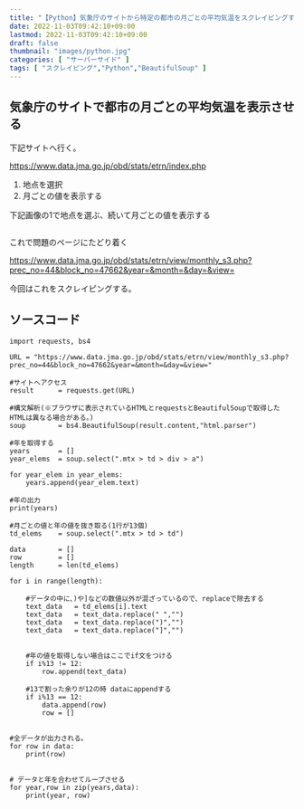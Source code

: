```yaml
---
title: "【Python】気象庁のサイトから特定の都市の月ごとの平均気温をスクレイピングする"
date: 2022-11-03T09:42:10+09:00
lastmod: 2022-11-03T09:42:10+09:00
draft: false
thumbnail: "images/python.jpg"
categories: [ "サーバーサイド" ]
tags: [ "スクレイピング","Python","BeautifulSoup" ]
---
```



## 気象庁のサイトで都市の月ごとの平均気温を表示させる


下記サイトへ行く。

https://www.data.jma.go.jp/obd/stats/etrn/index.php

1. 地点を選択
2. 月ごとの値を表示する

下記画像の1で地点を選ぶ、続いて月ごとの値を表示する

<div class="img-center"><img src="/images/Screenshot from 2022-11-03 09-41-32.png" alt=""></div>

これで問題のページにたどり着く

https://www.data.jma.go.jp/obd/stats/etrn/view/monthly_s3.php?prec_no=44&block_no=47662&year=&month=&day=&view=

今回はこれをスクレイピングする。


## ソースコード

```
import requests, bs4

URL = "https://www.data.jma.go.jp/obd/stats/etrn/view/monthly_s3.php?prec_no=44&block_no=47662&year=&month=&day=&view="

#サイトへアクセス
result      = requests.get(URL)

#構文解析(※ブラウザに表示されているHTMLとrequestsとBeautifulSoupで取得したHTMLは異なる場合がある。)
soup        = bs4.BeautifulSoup(result.content,"html.parser")

#年を取得する
years       = []
year_elems  = soup.select(".mtx > td > div > a")

for year_elem in year_elems:
    years.append(year_elem.text)

#年の出力
print(years)

#月ごとの値と年の値を抜き取る(1行が13個)
td_elems    = soup.select(".mtx > td > td")

data        = []
row         = []
length      = len(td_elems)

for i in range(length):

    #データの中に、)や]などの数値以外が混ざっているので、replaceで除去する
    text_data   = td_elems[i].text
    text_data   = text_data.replace(" ","")
    text_data   = text_data.replace(")","")
    text_data   = text_data.replace("]","")


    #年の値を取得しない場合はここでif文をつける
    if i%13 != 12:
        row.append(text_data)

    #13で割った余りが12の時 dataにappendする
    if i%13 == 12:
        data.append(row)
        row = []


#全データが出力される。
for row in data:
    print(row)


# データと年を合わせてループさせる
for year,row in zip(years,data):
    print(year, row)

```

